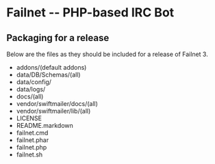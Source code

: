 # Failnet -- PHP-based IRC Bot

## Packaging for a release

Below are the files as they should be included for a release of Failnet 3.

* addons/(default addons)
* data/DB/Schemas/(all)
* data/config/
* data/logs/
* docs/(all)
* vendor/swiftmailer/docs/(all)
* vendor/swiftmailer/lib/(all)
* LICENSE
* README.markdown
* failnet.cmd
* failnet.phar
* failnet.php
* failnet.sh
